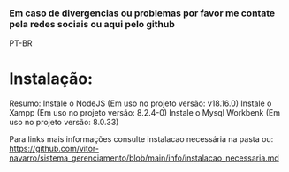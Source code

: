### Em caso de divergencias ou problemas por favor me contate pela redes sociais ou aqui pelo github

PT-BR

# Instalação:

Resumo:
Instale o NodeJS (Em uso no projeto versão: v18.16.0)
Instale o Xampp (Em uso no projeto versão: 8.2.4-0)
Instale o Mysql Workbenk (Em uso no projeto versão: 8.0.33)

Para links mais informações consulte instalacao necessária na pasta ou:
https://github.com/vitor-navarro/sistema_gerenciamento/blob/main/info/instalacao_necessaria.md
